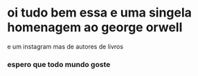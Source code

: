 # oi tudo bem essa e uma singela homenagem ao george orwell
e um instagram mas de autores de livros
### espero que  todo mundo goste

